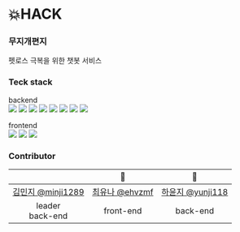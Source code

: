 # 💥HACK
### 무지개편지
펫로스 극복을 위한 챗봇 서비스

### Teck stack
backend <br>
<img src="https://img.shields.io/badge/JAVA-007396?style=for-the-badge&logo=java&logoColor=white"> <img src="https://img.shields.io/badge/spring-6DB33F?style=for-the-badge&logo=spring&logoColor=white"> <img src="https://img.shields.io/badge/spring_boot-6DB33F?style=for-the-badge&logo=spring_boot&logoColor=white"> <img src="https://img.shields.io/badge/nginx-009639?style=for-the-badge&logo=nginx&logoColor=white"> <img src="https://img.shields.io/badge/linux-FCC624?style=for-the-badge&logo=linux&logoColor=black"> <img src="https://img.shields.io/badge/github-181717?style=for-the-badge&logo=github&logoColor=white"> <img src="https://img.shields.io/badge/aws-232F3E?style=for-the-badge&logo=aws&logoColor=white"> <img src="https://img.shields.io/badge/mysql-4479A1?style=for-the-badge&logo=mysql&logoColor=white">

frontend <br>
<img src="https://img.shields.io/badge/HTML5-E34F26?style=for-the-badge&logo=HTML5&logoColor=white"/></a> <img src="https://img.shields.io/badge/CSS3-1572B6?style=for-the-badge&logo=CSS3&logoColor=white"/> <img src="https://img.shields.io/badge/Amazon EC2-FF9900?style=for-the-badge&logo=AmazonEC2&logoColor=white"/></a>

### Contributor

<table>
  <thead>
    <tr>
        <th align=center><img </a></td>
        <th align=center>🧚</a></td>
        <th align=center>🦑</a></td>
    </tr>
  </thead>
    <tr>
        <td align=center><a href="https://github.com/nheo9143">김민지 @minji1289</a></td>
        <td align=center><a href="https://github.com/reg0145">최유나 @ehvzmf</a></td>
        <td align=center><a href="https://github.com/triplecheeseburger">하윤지 @yunji118</a></td>
    </tr>
    <tr>
        <td align=center>leader<br>back-end</td>
        <td align=center>front-end</td>
        <td align=center>back-end</td>
    </tr>

</table>
